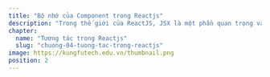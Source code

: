 ```yaml
---
title: "Bộ nhớ của Component trong Reactjs"
description: "Trong thế giới của ReactJS, JSX là một phần quan trọng và không thể thiếu. JSX viết tắt của JavaScript XML là một cú pháp mở rộng cho ngôn ngữ JavaScript, cho phép chúng ta mô tả giao diện người dùng (UI) một cách dễ dàng và rõ ràng hơn"
chapter:
  name: "Tương tác trong Reactjs"
  slug: "chuong-04-tuong-tac-trong-reactjs"
image: https://kungfutech.edu.vn/thumbnail.png
position: 2
---
```

